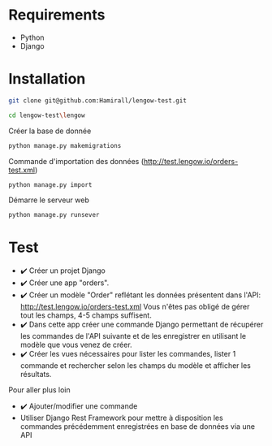 # Requirements

- Python
- Django


# Installation

```bash
git clone git@github.com:Hamirall/lengow-test.git
```

```bash
cd lengow-test\lengow
```
Créer la base de donnée
```bash
python manage.py makemigrations
```

Commande d'importation des données (http://test.lengow.io/orders-test.xml)
```bash
python manage.py import
```

Démarre le serveur web
```bash
python manage.py runsever
```

# Test
- :heavy_check_mark: Créer un projet Django
- :heavy_check_mark: Créer une app "orders".
- :heavy_check_mark: Créer un modèle "Order" reflétant les données présentent dans l'API: http://test.lengow.io/orders-test.xml Vous n'êtes pas obligé de gérer tout les champs, 4-5 champs suffisent.
- :heavy_check_mark: Dans cette app créer une commande Django permettant de récupérer les commandes de l'API suivante et de les enregistrer en utilisant le modèle que vous venez de créer.
- :heavy_check_mark: Créer les vues nécessaires pour lister les commandes, lister 1 commande et rechercher selon les champs du modèle et afficher les résultats.

Pour aller plus loin

- :heavy_check_mark: Ajouter/modifier une commande
- Utiliser Django Rest Framework pour mettre à disposition les commandes précédemment enregistrées en base de données via une API


